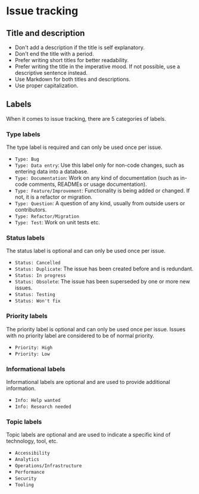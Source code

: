 # Issue tracking

## Title and description

- Don't add a description if the title is self explanatory.
- Don't end the title with a period.
- Prefer writing short titles for better readability.
- Prefer writing the title in the imperative mood. If not possible, use a descriptive sentence instead.
- Use Markdown for both titles and descriptions.
- Use proper capitalization.

## Labels

When it comes to issue tracking, there are 5 categories of labels.

### Type labels

The type label is required and can only be used once per issue.

- `Type: Bug`
- `Type: Data entry`: Use this label only for non-code changes, such as entering data into a database.
- `Type: Documentation`: Work on any kind of documentation (such as in-code comments, READMEs or usage documentation).
- `Type: Feature/Improvement`: Functionality is being added or changed. If not, it is a refactor or migration.
- `Type: Question`: A question of any kind, usually from outside users or contributors.
- `Type: Refactor/Migration`
- `Type: Test`: Work on unit tests etc.

### Status labels

The status label is optional and can only be used once per issue.

- `Status: Cancelled`
- `Status: Duplicate`: The issue has been created before and is redundant.
- `Status: In progress`
- `Status: Obsolete`: The issue has been superseded by one or more new issues.
- `Status: Testing`
- `Status: Won't fix`

### Priority labels

The priority label is optional and can only be used once per issue. Issues with no priority label are considered to be of normal priority.

- `Priority: High`
- `Priority: Low`

### Informational labels

Informational labels are optional and are used to provide additional information.

- `Info: Help wanted`
- `Info: Research needed`

### Topic labels

Topic labels are optional and are used to indicate a specific kind of technology, tool, etc.

- `Accessibility`
- `Analytics`
- `Operations/Infrastructure`
- `Performance`
- `Security`
- `Tooling`
